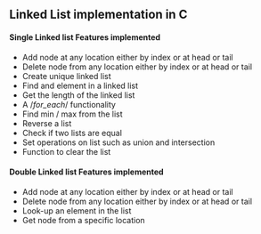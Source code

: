 ## Linked List implementation in C

#### Single Linked list Features implemented
* Add node at any location either by index or at head or tail
* Delete node from any location either by index or at head or tail
* Create unique linked list
* Find and element in a linked list
* Get the length of the linked list
* A /*for_each*/ functionality
* Find min / max from the list
* Reverse a list
* Check if two lists are equal
* Set operations on list such as union and intersection
* Function to clear the list

#### Double Linked list Features implemented
* Add node at any location either by index or at head or tail
* Delete node from any location either by index or at head or tail
* Look-up an element in the list
* Get node from a specific location
